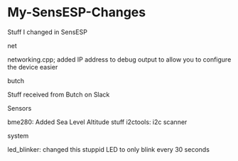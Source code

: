# My-SensESP-Changes
Stuff I changed in SensESP

net

networking.cpp; added IP address to debug output to allow you to configure the device easier

butch

Stuff received from Butch on Slack

Sensors

bme280: Added Sea Level Altitude stuff
i2ctools: i2c scanner

system

led_blinker: changed this stuppid LED to only blink every 30 seconds
